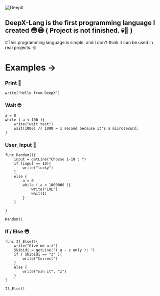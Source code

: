 
![DeepX](https://github.com/user-attachments/assets/1a581f30-e369-47cf-aa20-c5f189a38f86)

## DeepX-Lang is the first programming language I created 😳😅 ( Project is not finished. 💀🤫 )

#This programming language is simple, and I don't think it can be used in real projects. 🤓

# Examples ->

### Print 🤡
~~~~
write("Hello from DeepX")
~~~~
### Wait 🤓
~~~~
a = 0
while ( a < 100 ){
    write("wait test")
    wait(1000) // 1000 = 1 second because it's a microsecond.
}
~~~~
### User_Input 🥱
~~~~
func Random(){
    input = getLine("Chosse 1-10 : ")
    if (input == 10){
        write("lucky")
    }
    else {
        a = 0
        while ( a < 1000000 ){
            write("LOL")
            wait(1)
        }
    }

}

Random()
~~~~
### If / Else 😳
~~~~
func If_Else(){
    write("Give me a-z")
    Skibidi = getLine("( a - z only ): ")
    if ( Skibidi == "z" ){
        write("Correct")
    }
    else {
        write("nah it", "z")
    }
}

If_Else()
~~~~
